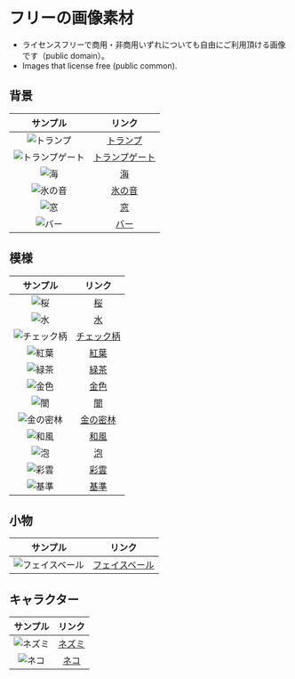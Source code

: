 # フリーの画像素材
- ライセンスフリーで商用・非商用いずれについても自由にご利用頂ける画像です（public domain）。
- Images that license free (public common).

## 背景

|サンプル|リンク|
|:---:|:---:|
|![トランプ](background/t001_trump.png)|[トランプ](background/001_trump.png)|
|![トランプゲート](background/t002_trump_gate.png)|[トランプゲート](background/002_trump_gate.png)|
|![海](background/t003_sea.jpg)|[海](background/003_sea.jpg)|
|![氷の音](background/t004_ice_sounds.jpg)|[氷の音](background/004_ice_sounds.jpg)|
|![窓](background/t005_window.jpg)|[窓](background/005_window.jpg)|
|![バー](background/t006_bar.png)|[バー](background/006_bar.png)|

## 模様

|サンプル|リンク|
|:---:|:---:|
|![桜](texture/t001_cherry.jpg)|[桜](texture/001_cherry.jpg)|
|![水](texture/t002_water.jpg)|[水](texture/002_water.jpg)|
|![チェック柄](texture/t003_check.jpg)|[チェック柄](texture/003_check.jpg)|
|![紅葉](texture/t004_red_leaf.jpg)|[紅葉](texture/004_red_leaf.jpg)|
|![緑茶](texture/t005_green_tea.jpg)|[緑茶](texture/005_green_tea.jpg)|
|![金色](texture/t006_gold.jpg)|[金色](texture/006_gold.jpg)|
|![闇](texture/t007_dark.jpg)|[闇](texture/007_dark.jpg)|
|![金の密林](texture/t008_g_amazon.jpg)|[金の密林](texture/008_g_amazon.jpg)|
|![和風](texture/t009_japan.jpg)|[和風](texture/009_japan.jpg)|
|![泡](texture/t010_bubble.jpg)|[泡](texture/010_bubble.jpg)|
|![彩雲](texture/t011_r_cloud.jpg)|[彩雲](texture/011_r_cloud.jpg)|
|![基準](texture/t000_base.jpg)|[基準](texture/000_base.jpg)|

## 小物

|サンプル|リンク|
|:---:|:---:|
|![フェイスベール](items/t001_facebale.png)|[フェイスベール](items/001_facebale.png)|

## キャラクター

|サンプル|リンク|
|:---:|:---:|
|![ネズミ](characters/t001_mouse.png)|[ネズミ](characters/001_mouse.png)|
|![ネコ](characters/t002_cat.png)|[ネコ](characters/002_cat.png)|

